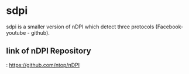 # sdpi
sdpi is a smaller version of nDPI which detect three protocols (Facebook- youtube - github).
## link of nDPI Repository
 : https://github.com/ntop/nDPI

